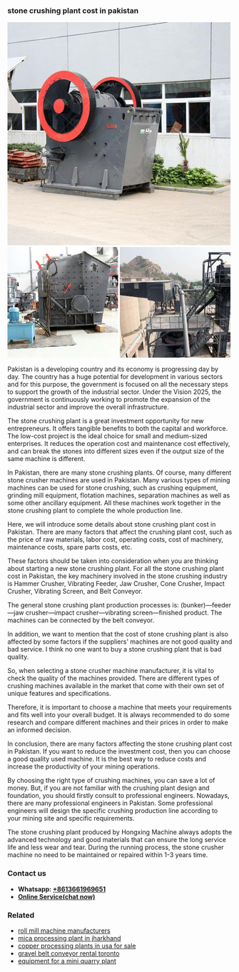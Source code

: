<h3>stone crushing plant cost in pakistan</h3><img src='1706773747.jpg' alt=''><p>Pakistan is a developing country and its economy is progressing day by day. The country has a huge potential for development in various sectors and for this purpose, the government is focused on all the necessary steps to support the growth of the industrial sector. Under the Vision 2025, the government is continuously working to promote the expansion of the industrial sector and improve the overall infrastructure.</p><p>The stone crushing plant is a great investment opportunity for new entrepreneurs. It offers tangible benefits to both the capital and workforce. The low-cost project is the ideal choice for small and medium-sized enterprises. It reduces the operation cost and maintenance cost effectively, and can break the stones into different sizes even if the output size of the same machine is different.</p><p>In Pakistan, there are many stone crushing plants. Of course, many different stone crusher machines are used in Pakistan. Many various types of mining machines can be used for stone crushing, such as crushing equipment, grinding mill equipment, flotation machines, separation machines as well as some other ancillary equipment. All these machines work together in the stone crushing plant to complete the whole production line.</p><p>Here, we will introduce some details about stone crushing plant cost in Pakistan. There are many factors that affect the crushing plant cost, such as the price of raw materials, labor cost, operating costs, cost of machinery, maintenance costs, spare parts costs, etc.</p><p>These factors should be taken into consideration when you are thinking about starting a new stone crushing plant. For all the stone crushing plant cost in Pakistan, the key machinery involved in the stone crushing industry is Hammer Crusher, Vibrating Feeder, Jaw Crusher, Cone Crusher, Impact Crusher, Vibrating Screen, and Belt Conveyor.</p><p>The general stone crushing plant production processes is: (bunker)—feeder—jaw crusher—impact crusher—vibrating screen—finished product. The machines can be connected by the belt conveyor.</p><p>In addition, we want to mention that the cost of stone crushing plant is also affected by some factors if the suppliers' machines are not good quality and bad service. I think no one want to buy a stone crushing plant that is bad quality.</p><p>So, when selecting a stone crusher machine manufacturer, it is vital to check the quality of the machines provided. There are different types of crushing machines available in the market that come with their own set of unique features and specifications.</p><p>Therefore, it is important to choose a machine that meets your requirements and fits well into your overall budget. It is always recommended to do some research and compare different machines and their prices in order to make an informed decision.</p><p>In conclusion, there are many factors affecting the stone crushing plant cost in Pakistan. If you want to reduce the investment cost, then you can choose a good quality used machine. It is the best way to reduce costs and increase the productivity of your mining operations.</p><p>By choosing the right type of crushing machines, you can save a lot of money. But, if you are not familiar with the crushing plant design and foundation, you should firstly consult to professional engineers. Nowadays, there are many professional engineers in Pakistan. Some professional engineers will design the specific crushing production line according to your mining site and specific requirements.</p><p>The stone crushing plant produced by Hongxing Machine always adopts the advanced technology and good materials that can ensure the long service life and less wear and tear. During the running process, the stone crusher machine no need to be maintained or repaired within 1-3 years time.</p><h3>Contact us</h3><ul><li><strong>Whatsapp:&nbsp;<a href="https://wa.me/8613661969651">+8613661969651</a></strong></li><li><a href="https://swt.shibang-china.com/?git&amp;zhl&amp;stone crushing plant cost in pakistan"><strong>Online Service(chat now)</strong></a></li></ul><h3>Related</h3><ul><li><a href='roll mill machine manufacturers.md'>roll mill machine manufacturers</a></li><li><a href='mica processing plant in jharkhand.md'>mica processing plant in jharkhand</a></li><li><a href='copper processing plants in usa for sale.md'>copper processing plants in usa for sale</a></li><li><a href='gravel belt conveyor rental toronto.md'>gravel belt conveyor rental toronto</a></li><li><a href='equipment for a mini quarry plant.md'>equipment for a mini quarry plant</a></li></ul>